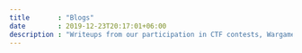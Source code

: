 ```yaml
---
title       : "Blogs"
date        : 2019-12-23T20:17:01+06:00
description : "Writeups from our participation in CTF contests, Wargames, Hacking Challenges and other Club Events"
---
```

